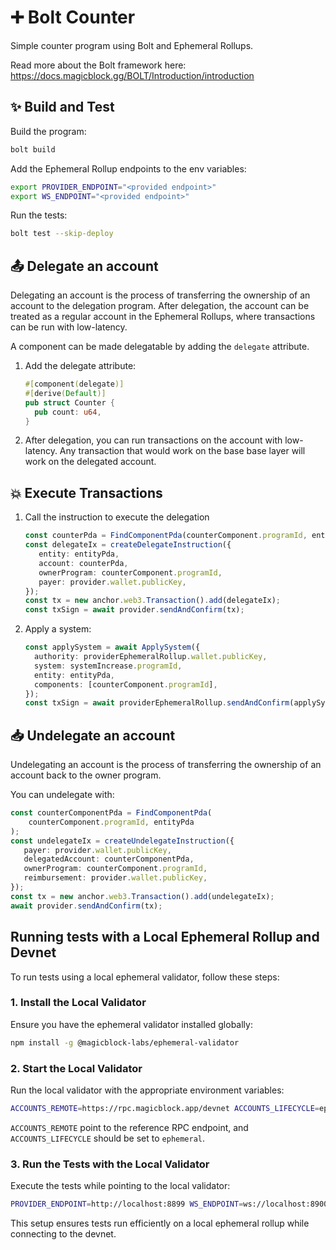 # ➕ Bolt Counter

Simple counter program using Bolt and Ephemeral Rollups.

Read more about the Bolt framework here: https://docs.magicblock.gg/BOLT/Introduction/introduction

## ✨ Build and Test

Build the program:

```bash
bolt build
````

Add the Ephemeral Rollup endpoints to the env variables:

```bash
export PROVIDER_ENDPOINT="<provided endpoint>"
export WS_ENDPOINT="<provided endpoint>"
````
   
Run the tests:

```bash
bolt test --skip-deploy
```

## 📤 Delegate an account

Delegating an account is the process of transferring the ownership of an account to the delegation program.
After delegation, the account can be treated as a regular account in the Ephemeral Rollups, where transactions can be run with low-latency. 

A component can be made delegatable by adding the `delegate` attribute.

1. Add the delegate attribute:

   ```rust
   #[component(delegate)]
   #[derive(Default)]
   pub struct Counter {
     pub count: u64,
   }
   ```
   
2. After delegation, you can run transactions on the account with low-latency. Any transaction that would work on the base base layer will work on the delegated account.

## 💥 Execute Transactions

1. Call the instruction to execute the delegation
    
      ```typescript
      const counterPda = FindComponentPda(counterComponent.programId, entityPda);
      const delegateIx = createDelegateInstruction({
         entity: entityPda,
         account: counterPda,
         ownerProgram: counterComponent.programId,
         payer: provider.wallet.publicKey,
      });
      const tx = new anchor.web3.Transaction().add(delegateIx);
      const txSign = await provider.sendAndConfirm(tx);
      ```
2. Apply a system:
    
    ```typescript
    const applySystem = await ApplySystem({
      authority: providerEphemeralRollup.wallet.publicKey,
      system: systemIncrease.programId,
      entity: entityPda,
      components: [counterComponent.programId],
    });
    const txSign = await providerEphemeralRollup.sendAndConfirm(applySystem.transaction);
    ```

## 📥 Undelegate an account

Undelegating an account is the process of transferring the ownership of an account back to the owner program.

You can undelegate with:

```typescript
const counterComponentPda = FindComponentPda(
    counterComponent.programId, entityPda
);
const undelegateIx = createUndelegateInstruction({
   payer: provider.wallet.publicKey,
   delegatedAccount: counterComponentPda,
   ownerProgram: counterComponent.programId,
   reimbursement: provider.wallet.publicKey,
});
const tx = new anchor.web3.Transaction().add(undelegateIx);
await provider.sendAndConfirm(tx);
```

## Running tests with a Local Ephemeral Rollup and Devnet

To run tests using a local ephemeral validator, follow these steps:

### 1. Install the Local Validator

Ensure you have the ephemeral validator installed globally:

```bash
npm install -g @magicblock-labs/ephemeral-validator
```

### 2. Start the Local Validator

Run the local validator with the appropriate environment variables:

```bash
ACCOUNTS_REMOTE=https://rpc.magicblock.app/devnet ACCOUNTS_LIFECYCLE=ephemeral ephemeral-validator
```

`ACCOUNTS_REMOTE` point to the reference RPC endpoint, and `ACCOUNTS_LIFECYCLE` should be set to `ephemeral`.

### 3. Run the Tests with the Local Validator

Execute the tests while pointing to the local validator:

```bash
PROVIDER_ENDPOINT=http://localhost:8899 WS_ENDPOINT=ws://localhost:8900 anchor test --skip-build --skip-deploy --skip-local-validator
```

This setup ensures tests run efficiently on a local ephemeral rollup while connecting to the devnet.